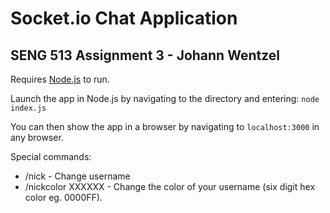 Socket.io Chat Application
==============

SENG 513 Assignment 3 - Johann Wentzel
--------------

Requires [Node.js](https://www.google.com) to run.

Launch the app in Node.js by navigating to the directory and entering:
  `node index.js`

You can then show the app in a browser by navigating to
  `localhost:3000`
in any browser.

Special commands:
 - /nick - Change username
 - /nickcolor XXXXXX - Change the color of your username (six digit hex color eg. 0000FF).
